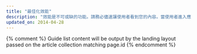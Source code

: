 ```yaml
---
title: "最佳化效能"
description: "效能是不可或缺的功能。請務必儘速讓使用者看到您的內容。當使用者進入應用程式時，請確保網頁互動功能和內容顯示都流暢無比。"
updated_on: 2014-04-28
---
```


{% comment %}
Guide list content will be output by the landing layout passed on the article collection matching page.id
{% endcomment %}


